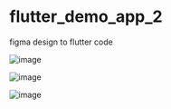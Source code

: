 # flutter_demo_app_2

figma design to flutter code


![image](https://github.com/Dogukangoktass/flutter_demo_app_2/assets/48564986/a8375b3b-74b0-4793-9ac4-45a6dcd7e989)

![image](https://github.com/Dogukangoktass/flutter_demo_app_2/assets/48564986/f3caa918-a73c-40a7-9ee7-0b125019f6e4)

![image](https://github.com/Dogukangoktass/flutter_demo_app_2/assets/48564986/cdceea6c-c1b4-4ae4-9db9-39d65ae28cb5)

